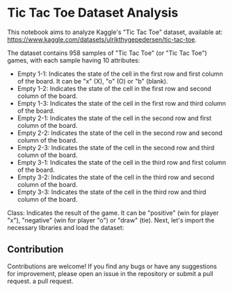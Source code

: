 # Tic Tac Toe Dataset Analysis

This notebook aims to analyze Kaggle's "Tic Tac Toe" dataset, available at: https://www.kaggle.com/datasets/ulrikthygepedersen/tic-tac-toe.

The dataset contains 958 samples of "Tic Tac Toe" (or "Tic Tac Toe") games, with each sample having 10 attributes:

- Empty 1-1: Indicates the state of the cell in the first row and first column of the board. It can be "x" (X), "o" (O) or "b" (blank).
- Empty 1-2: Indicates the state of the cell in the first row and second column of the board.
- Empty 1-3: Indicates the state of the cell in the first row and third column of the board.
- Empty 2-1: Indicates the state of the cell in the second row and first column of the board.
- Empty 2-2: Indicates the state of the cell in the second row and second column of the board.
- Empty 2-3: Indicates the state of the cell in the second row and third column of the board.
- Empty 3-1: Indicates the state of the cell in the third row and first column of the board.
- Empty 3-2: Indicates the state of the cell in the third row and second column of the board.
- Empty 3-3: Indicates the state of the cell in the third row and third column of the board.

Class: Indicates the result of the game. It can be "positive" (win for player "x"), "negative" (win for player "o") or "draw" (tie).
Next, let's import the necessary libraries and load the dataset:

## Contribution
Contributions are welcome! If you find any bugs or have any suggestions for improvement, please open an issue in the repository or submit a pull request.
a pull request.

